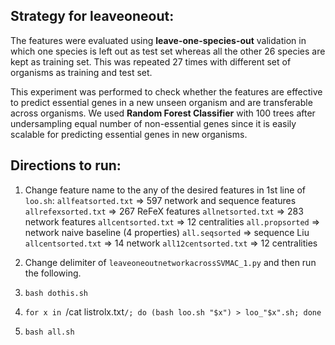 ## Strategy for leaveoneout:

The features were evaluated using **leave-one-species-out** validation in which
one species is left out as test set whereas all the other 26 species are kept as
training set. This was repeated 27 times with different set of organisms as
training and test set.

This experiment was performed to check whether the features are effective to
predict essential genes in a new unseen organism and are transferable across
organisms. We used **Random Forest Classifier** with 100 trees after
undersampling equal number of non-essential genes since it is easily scalable
for predicting essential genes in new organisms.


## Directions to run:

1. Change feature name to the any of the desired features in 1st line of
   `loo.sh`:
   `allfeatsorted.txt`   => 597 network and sequence features
   `allrefexsorted.txt`  => 267 ReFeX features
   `allnetsorted.txt`    => 283 network features
   `allcentsorted.txt`   => 12 centralities
   `all.propsorted`      => network naive baseline (4 properties)
   `all.seqsorted`       => sequence Liu
   `allcentsorted.txt`   => 14 network
   `all12centsorted.txt` => 12 centralities

2. Change delimiter of `leaveoneoutnetworkacrossSVMAC_1.py` and then run
   the following.

3. `bash dothis.sh`

4. `for x in `/cat listrolx.txt`/; do (bash loo.sh "$x") > loo_"$x".sh; done`

5. `bash all.sh`
